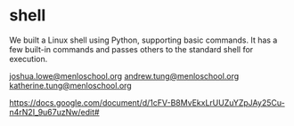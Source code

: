 # shell

We built a Linux shell using Python, supporting basic commands. It has a few built-in commands and passes others to the standard shell for execution.

joshua.lowe@menloschool.org
andrew.tung@menloschool.org
katherine.tung@menloschool.org

https://docs.google.com/document/d/1cFV-B8MvEkxLrUUZuYZpJAy25Cu-n4rN2I_9u67uzNw/edit#
